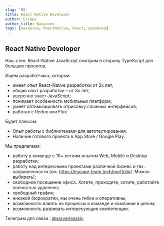 ```yaml
---
slug: '05'
title: React Native Developer
author: Escape
author_title: Вакансия
tags: [вакансия, ReactNative, React, удалёнка]
---
```


## React Native Developer

Наш стек:
React-Native
JavaScript
смотрим в сторону TypeScript для больших проектов.

Ищем разработчика, который:
- имеет опыт React-Native разработки от 2х лет;
- общий опыт разработки – от 3х лет;
- уверенно знает JavaScript;
- понимает особенности мобильных платформ;
- умеет оптимизировать отрисовку сложных интерфейсов;
- работал с Redux или Flux.

Будет плюсом:
- Опыт работы с библиотеками для автотестирования.
- Наличие готового проекта в App Store / Google Play.

Мы предлагаем:
- работу в команде с 10+ летним опытом Web, Mobile и Desktop разработки;
- работу над интересными проектами различной бизнес и тех. направленности (см. https://escape-team.tech/portfolio). Можно выбирать!;
- свободное посещение офиса. Хотите, приходите, хотите, работайте полностью удаленно;
- свободный график;
- никакой бюрократии, мы очень гибки и оперативны;
- возможность влиять на процессы в команде и компании в целом;
- возможность развивать интересующие компетенции.

Телеграм для связи : [@serverlesskiy](https://t.me/serverlesskiy)

